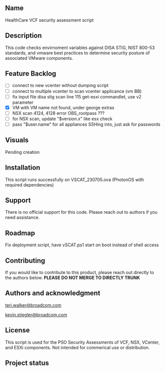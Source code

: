 ## Name
HealthCare VCF security assessment script

## Description
This code checks envirnoment variables against DISA STIG, NIST 800-53 standards, and vmware best practices to determine security posture of associated VMware components. 

## Feature Backlog
- [ ] connect to new vcenter without dumping script
- [ ] connect to multiple vcenter to scan vcenter applicance (vm BB)
- [ ] fix input file disa stig scan line 115 get-esxi commandlet, use v2 parameter
- [X] VM with VM name not found, under george extras
- [ ] NSX scan 4124, 4128 error OBS_rootpass ???
- [ ] for NSX scan, update "$version.x" like esx check
- [ ] pass "$user.name" for all appliances SSHing into, just ask for passwords

## Visuals
Pending creation

## Installation
This script runs successfully on VSCAT_230705.ova (PhotonOS with required dependencies)

## Support
There is no official support for this code. Please reach out to authors if you need assistance.

## Roadmap
Fix deployment script, have vSCAT.ps1 start on boot instead of shell access

## Contributing
If you would like to contribute to this product, please reach out directly to the authors below. <b> PLEASE DO NOT MERGE TO DIRECTLY TRUNK</b>

## Authors and acknowledgment
teri.walker@broadcom.com

kevin.stiegler@broadcom.com

## License
This script is used for the PSO Security Assessments of VCF, NSX, VCenter, and ESXi components. Not intended for commerical use or distribution. 

## Project status


